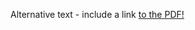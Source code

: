 <object data="https://MTueting.github.io/t_ting_cv__Copy.pdf" type="application/pdf" width="100%" height="100%">
  <p>Alternative text - include a link <a href="https://MTueting.github.io/t_ting_cv__Copy.pdf">to the PDF!</a></p>
</object>

